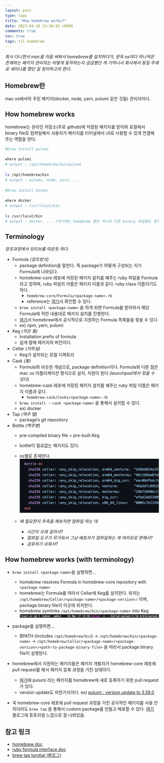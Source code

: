 ```yaml
---
layout: post
type: tags
title: "How homebrew works?"
date: 2023-03-16 23:30:55 +0900
comments: true
toc: true
tags: til homebrew
---
```




*회사 다니면서 mac을 처음 써봐서 homebrew를 설치하다가, 문득 os마다 하나씩은 존재하는 패키지 관리자는 어떻게 동작하는지 궁금했던 게 기억나서 회사에서 동일 주제로 세미나를 했던 걸 정리하고자 한다.*

## Homebrew란

mac os에서의 주된 패키지(docker, node, yarn, pulumi 같은 것들) 관리자이다.

## How homebrew works

homebrew는 온라인 저장소(주로 github)에 저장된 패키지를 받아와 로컬에서 binary file로 컴파일해서 사용자가 패키지를 터미널에서 cli로 사용할 수 있게 연결해 주는 역할을 한다.

```bash
#brew install pulumi

where pulumi
# output : /opt/homebrew/bin/pulumi

ls /opt/homebrew/bin
# output : pulumi, node, yarn, ...

#brew install docker

where docker
# output : /usr/local/bin

ls /usr/local/bin
# output : docker, ... (여기에는 homebrew 뿐만 아니라 다른 binary 파일들도 존재)
```

## Terminology

*양조과정에서 모티브를 따온듯 하다.*

- Formula *(양조방식)*
  - package definition을 말한다. 즉 package가 어떻게 구성되는 지가  Formula에 나와있다.
  - homebrew-core 레포에 저장된 패키지 설치를 해주는 ruby 파일을 Formula라고 칭하며, ruby 파일의 이름은 패키지 이름과 같다. ruby class 이름이기도 하다.
    - `homebrew-core/Formula/<package-name>.rb`
    - reference는 [여기](https://rubydoc.brew.sh/Formula.html)서 확인할 수 있다.
  - `brew install <package-name>` 을 하게 되면 Formula를 받아와서 해당 Formula에 적힌 내용대로 패키지 설치를 진행한다.
  - [여기](https://formulae.brew.sh/formula/)서 homebrew에서 공식적으로 지원하는 Formula 목록들을 찾을 수 있다.
  - ex) npm, yarn, pulumi
- Keg *(작은 통)*
  - Installation prefix of formula
  - 쉽게 말해 패키지의 버전이다.
- Cellar *(지하실)*
  - Keg가 설치되는 로컬 디렉토리
- Cask *(통)*
  - Formula와 비슷한 개념으로, package definition이다. Formula와 다른 점은 mac os 어플리케이션 형식으로 설치, 지원이 된다 *(launchpad에서 찾을 수 있다)*
  - homebrew-cask 레포에 저장된 패키지 설치를 해주는 ruby 파일 이름은 패키지 이름과 같다.
    - `homebrew-cask/Casks/<package-name>.rb`
  - `brew install --cask <package-name>` 을 통해서 설치할 수 있다.
  - ex) docker
- Tap *(맥주 탭)*
  - package’s git repository
- Bottle *(맥주병)*
  - pre-compiled binary file = pre-built Keg
  - bottle이 필요없는 패키지도 있다.
  - os별로 존재한다.
    ![bottle](/assets/images/2023-03-16-How-homebrew-works-20230402231139.png)

  - *왜 필요한지 추측을 해보자면 컴파일 하는 데*
    - *시간이 오래 걸려서?*
    - *컴파일 도구가 무거워서 그냥 배포자가 컴파일하는 게 여러모로 편해서?*
    - *공유하기 쉬워서?*

## How homebrew works (with terminology)

- `brew install <package-name>`을 실행하면…
  - homebrew resolves Formula in homebrew-core repository with `<package-name>`
  - homebrew는 Formula를 따라서 Cellar에 Keg를 설치한다. 위치는 `/opt/homebrew/Cellar/<package-name>/<package-version>/` 이며, package binary file이 이곳에 위치한다.
  - homebrew symlinks `/opt/homebrew/bin/<package-name>` into Keg
    ![symlink](/assets/images/2023-03-16-How-homebrew-works-20230402231656.png)

- package를 실행하면…
  - $PATH (includes `/opt/homebrew/bin`) →  `/opt/homebrew/bin/<package-name>` → `/opt/homebrew/Cellar/<package-name>/<package-version>/<path-to-package-binary-file>` 을 따라서 package binary file이 실행된다.
- homebrew에서 지원하는 패키지들은 패키지 개발자가 homebrew-core 레포에 pull request를 해서 패키지 등록 과정을 거친 상태이다.
  - [여기](https://github.com/Homebrew/homebrew-core/pull/30711)에 pulumi 라는 패키지를 homebrew에 새로 등록하기 위한 pull request가 있다.
  - version update도 마찬가지이다. ex) [pulumi : version update to 3.58.0](https://github.com/Homebrew/homebrew-core/pull/125761)
- 꼭 homebrew-core 레포에 pull request 과정을 거친 공식적인 패키지를 사용 안하더라도 `brew tap` 을 통해서 custom package를 만들고 배포할 수 있다. [여기](https://jldlaughlin.medium.com/how-does-homebrew-work-starring-rust-94ae5aa24552) 블로그에 튜토리얼 느낌으로 잘 나와있음.

## 참고 링크

- [homebrew doc](https://docs.brew.sh/)
- [ruby formula interface doc](https://rubydoc.brew.sh/Formula.html)
- [brew tap turotial (블로그)](https://jldlaughlin.medium.com/how-does-homebrew-work-starring-rust-94ae5aa24552)
